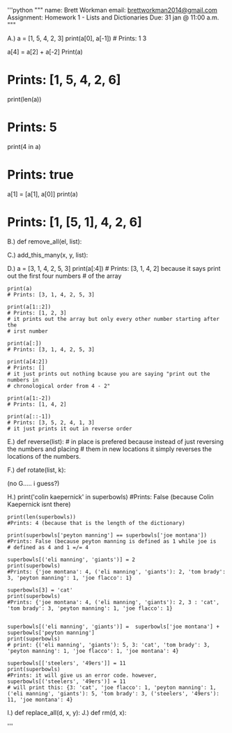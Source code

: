 '''python
"""
name: Brett Workman
email: brettworkman2014@gmail.com
Assignment: Homework 1 - Lists and Dictionaries
Due: 31 jan @ 11:00 a.m.
"""


A.) a = [1, 5, 4, 2, 3] 
    print(a[0], a[-1])
    # Prints: 1 3

a[4] = a[2] + a[-2]
Print(a)
# Prints: [1, 5, 4, 2, 6]

print(len(a))
# Prints: 5

print(4 in a)
# Prints: true

a[1] = [a[1], a[0]]
print(a)
# Prints: [1, [5, 1], 4, 2, 6]
    
B.) def remove_all(el, list):

C.) add_this_many(x, y, list):

D.) a = [3, 1, 4, 2, 5, 3]
    print(a[:4])
    # Prints: [3, 1, 4, 2] because it says print out the first four numbers
    # of the array

    print(a)
    # Prints: [3, 1, 4, 2, 5, 3] 

    print(a[1::2])
    # Prints: [1, 2, 3]
    # it prints out the array but only every other number starting after the
    # irst number

    print(a[:])
    # Prints: [3, 1, 4, 2, 5, 3]

    print(a[4:2])
    # Prints: []
    # it just prints out nothing bcause you are saying "print out the numbers in
    # chronological order from 4 - 2" 

    print(a[1:-2])
    # Prints: [1, 4, 2]

    print(a[::-1])
    # Prints: [3, 5, 2, 4, 1, 3]
    # it just prints it out in reverse order

E.) def reverse(list):
    # in place is prefered because instead of just reversing the numbers and placing 
    # them in new locations it simply reverses the locations of the numbers.


F.) def rotate(list, k):


(no G..... i guess?) 

H.) print('colin kaepernick' in superbowls)
    #Prints: False (because Colin Kaepernick isnt there)

    print(len(superbowls))
    #Prints: 4 (because that is the length of the dictionary)

    print(superbowls['peyton manning'] == superbowls['joe montana'])
    #Prints: False (because peyton manning is defined as 1 while joe is
    # defined as 4 and 1 =/= 4

    superbowls[('eli manning', 'giants')] = 2
    print(superbowls)
    #Prints: {'joe montana': 4, ('eli manning', 'giants'): 2, 'tom brady': 3, 'peyton manning': 1, 'joe flacco': 1}

    superbowls[3] = 'cat'
    print(superbowls)
    #Prints: {'joe montana': 4, ('eli manning', 'giants'): 2, 3 : 'cat', 'tom brady': 3, 'peyton manning': 1, 'joe flacco': 1}


    superbowls[('eli manning', 'giants')] =  superbowls['joe montana'] + superbowls['peyton manning']
    print(superbowls)
    # print: {('eli manning', 'giants'): 5, 3: 'cat', 'tom brady': 3, 'peyton manning': 1, 'joe flacco': 1, 'joe montana': 4}

    superbowls[['steelers', '49ers']] = 11
    print(superbowls)
    #Prints: it will give us an error code. however, superbowls[('steelers', '49ers')] = 11
    # will print this: {3: 'cat', 'joe flacco': 1, 'peyton manning': 1, ('eli manning', 'giants'): 5, 'tom brady': 3, ('steelers', '49ers'): 11, 'joe montana': 4}

I.) def replace_all(d, x, y):
J.) def rm(d, x):

'''
